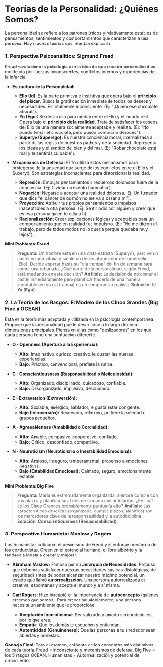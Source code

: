 # Teorías de la Personalidad: ¿Quiénes Somos?

La personalidad se refiere a los patrones únicos y relativamente estables de pensamientos, sentimientos y comportamientos que caracterizan a una persona. Hay muchas teorías que intentan explicarla.

### 1. Perspectiva Psicoanalítica: Sigmund Freud

Freud revolucionó la psicología con la idea de que nuestra personalidad es moldeada por fuerzas inconscientes, conflictos internos y experiencias de la infancia.

-   **Estructura de la Personalidad:**
    -   **Ello (Id):** Es la parte primitiva e instintiva que opera bajo el **principio del placer**. Busca la gratificación inmediata de todos los deseos y necesidades. Es totalmente inconsciente. (Ej: "¡Quiero ese chocolate ahora!").
    -   **Yo (Ego):** Se desarrolla para mediar entre el Ello y el mundo real. Opera bajo el **principio de la realidad**. Trata de satisfacer los deseos del Ello de una manera socialmente aceptable y realista. (Ej: "No puedo tomar el chocolate, pero puedo comprarlo después").
    -   **Superyó (Superego):** Es nuestra conciencia moral, internalizada a partir de las reglas de nuestros padres y de la sociedad. Representa los ideales y el sentido del bien y del mal. (Ej: "Robar chocolate está mal y te sentirás culpable").

-   **Mecanismos de Defensa:** El Yo utiliza estos mecanismos para protegerse de la ansiedad que surge de los conflictos entre el Ello y el Superyó. Son estrategias inconscientes para distorsionar la realidad.
    -   **Represión:** Empujar pensamientos o recuerdos dolorosos fuera de la conciencia. (Ej: Olvidar un evento traumático).
    -   **Negación:** Negarse a aceptar una realidad dolorosa. (Ej: Un fumador que dice "el cáncer de pulmón no me va a pasar a mí").
    -   **Proyección:** Atribuir tus propios pensamientos o impulsos inaceptables a otra persona. (Ej: Sentir odio por alguien y creer que es esa persona quien te odia a ti).
    -   **Racionalización:** Crear explicaciones lógicas y aceptables para un comportamiento que en realidad fue impulsivo. (Ej: "No me dieron el trabajo, pero de todos modos no lo quería porque quedaba muy lejos").

**Mini Problema: Freud**
> **Pregunta:** Un hombre está en una dieta estricta (Superyó), pero ve un pastel en una vitrina y siente un deseo abrumador de comérselo (Ello). Decide esperar hasta su "día trampa" del fin de semana para comer una rebanada. ¿Qué parte de la personalidad, según Freud, está mediando en esta decisión?
> **Análisis:** La decisión de no comer el pastel inmediatamente pero planificar hacerlo de una manera aceptable (en su día trampa) es un compromiso realista.
> **Solución:** El **Yo (Ego)**.

### 2. La Teoría de los Rasgos: El Modelo de los Cinco Grandes (Big Five u OCEAN)

Esta es la teoría más aceptada y utilizada en la psicología contemporánea. Propone que la personalidad puede describirse a lo largo de cinco dimensiones principales. Piensa en ellas como "deslizadores" en los que cada persona tiene una puntuación diferente.

-   **O - Openness (Apertura a la Experiencia):**
    -   **Alto:** Imaginativo, curioso, creativo, le gustan las nuevas experiencias.
    -   **Bajo:** Práctico, convencional, prefiere la rutina.

-   **C - Conscientiousness (Responsabilidad o Meticulosidad):**
    -   **Alto:** Organizado, disciplinado, cuidadoso, confiable.
    -   **Bajo:** Desorganizado, impulsivo, descuidado.

-   **E - Extraversion (Extraversión):**
    -   **Alto:** Sociable, enérgico, hablador, le gusta estar con gente.
    -   **Bajo (Introversión):** Reservado, reflexivo, prefiere la soledad o grupos pequeños.

-   **A - Agreeableness (Amabilidad o Cordialidad):**
    -   **Alto:** Amable, compasivo, cooperativo, confiado.
    -   **Bajo:** Crítico, desconfiado, competitivo.

-   **N - Neuroticism (Neuroticismo o Inestabilidad Emocional):**
    -   **Alto:** Ansioso, inseguro, temperamental, propenso a emociones negativas.
    -   **Bajo (Estabilidad Emocional):** Calmado, seguro, emocionalmente estable.

**Mini Problema: Big Five**
> **Pregunta:** María es extremadamente organizada, siempre cumple con sus plazos y planifica sus fines de semana con antelación. ¿En cuál de los Cinco Grandes probablemente puntuaría alto?
> **Análisis:** Las características descritas (organizada, cumple plazos, planifica) son los marcadores clave de la responsabilidad y la autodisciplina.
> **Solución:** **Conscientiousness (Responsabilidad)**.

### 3. Perspectiva Humanista: Maslow y Rogers

Los humanistas criticaron el pesimismo de Freud y el enfoque mecánico de los conductistas. Creen en el potencial humano, el libre albedrío y la tendencia innata a crecer y mejorar.

-   **Abraham Maslow:** Famoso por su **Jerarquía de Necesidades**. Propuso que debemos satisfacer nuestras necesidades básicas (fisiológicas, de seguridad) antes de poder alcanzar nuestro máximo potencial, un estado que llamó **autorrealización**. Una persona autorrealizada es creativa, espontánea y acepta el mundo y a sí misma.

-   **Carl Rogers:** Hizo hincapié en la importancia del **autoconcepto** (quiénes creemos que somos). Para crecer saludablemente, una persona necesita un ambiente que le proporcione:
    -   **Aceptación Incondicional:** Ser valorado y amado sin condiciones, por lo que eres.
    -   **Empatía:** Que los demás te escuchen y entiendan.
    -   **Autenticidad (Genuineness):** Que las personas a tu alrededor sean abiertas y honestas.

**Consejo Final:** Para el examen, enfócate en los conceptos más distintivos de cada teoría. Freud = Inconsciente y mecanismos de defensa. Big Five = los 5 rasgos OCEAN. Humanistas = Autorrealización y potencial de crecimiento.
